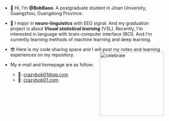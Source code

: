 - 👋 Hi, I’m **@BobBaoo**. A postgraduate student in Jinan University, Guangzhou, Guangdong Province.
  
- 👀 I major in **neuro-linguistics** with EEG signal. And my graduation project is about ***Visual statistical learning*** (VSL). Recently, I'm interested in language with brain-computer interface (BCI). And I’m currently learning methods of machine learning and deep learning.
  
- 😎 Here is my code sharing space and I will post my notes and learning experiences on my repository.
  <img src=https://crazybob01.com/wp-content/uploads/2024/06/cropped-%E5%8F%AF%E7%94%BB%E5%A4%A7%E5%AD%A6%E6%96%87%E5%AD%A6%E7%A4%BE.png alt=celebrate width=200 align=right>
- My e-mail and homepage are as follow:
  - 📮: crazybob01@qq.com
  - 📅: [crazybob01.com](https://crazybob01.com/)
